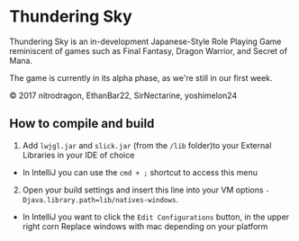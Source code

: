 # Thundering Sky

Thundering Sky is an in-development Japanese-Style Role Playing Game reminiscent of games such as Final Fantasy, Dragon Warrior, and Secret of Mana.

The game is currently in its alpha phase, as we're still in our first week.

© 2017 nitrodragon, EthanBar22, SirNectarine, yoshimelon24


## How to compile and build
1. Add `lwjgl.jar` and `slick.jar` (from the `/lib` folder)to your External Libraries in your IDE of choice
* In IntelliJ you can use the `cmd + ;` shortcut to access this menu
2. Open your build settings and insert this line into your VM options `-Djava.library.path=lib/natives-windows`.
* In IntelliJ you want to click the `Edit Configurations` button, in the upper right corn
Replace windows with mac depending on your platform
